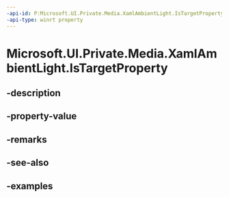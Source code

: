 ```yaml
---
-api-id: P:Microsoft.UI.Private.Media.XamlAmbientLight.IsTargetProperty
-api-type: winrt property
---
```


# Microsoft.UI.Private.Media.XamlAmbientLight.IsTargetProperty

<!--
public static Microsoft.UI.Xaml.DependencyProperty IsTargetProperty { get; }
-->


## -description

## -property-value

## -remarks

## -see-also

## -examples


